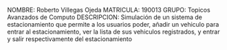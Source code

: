 NOMBRE: Roberto Villegas Ojeda
MATRICULA: 190013
GRUPO: Topicos Avanzados de Computo
DESCRIPCION: Simulación de un sistema de estacionamiento que permite a los usuarios poder, añadir un vehiculo para entrar al estacionamiento, ver la lista de sus vehiculos registrados, y entrar y salir respectivamente del estacionamiento